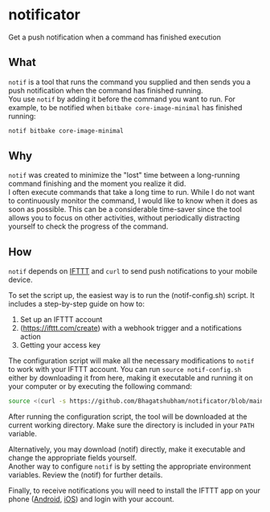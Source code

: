 # notificator
Get a push notification when a command has finished execution

## What

`notif` is a tool that runs the command you supplied and then sends you a push notification
when the command has finished running.<br>
You use `notif` by adding it before the command you want to run.
For example, to be notified when `bitbake core-image-minimal` has finished running:

```bash
notif bitbake core-image-minimal
```

## Why

`notif` was created to minimize the "lost" time between a long-running command finishing
and the moment you realize it did.<br>
I often execute commands that take a long time to run.
While I do not want to continuously monitor the command, I would like to know when it does as soon as possible.
This can be a considerable time-saver since the tool allows you to focus on other activities,
without periodically distracting yourself to check the progress of the command.

## How

`notif` depends on [IFTTT](https://ifttt.com/) and `curl` to send push notifications to your mobile device.

To set the script up, the easiest way is to run the (notif-config.sh) script.
It includes a step-by-step guide on how to:
1. Set up an IFTTT account
2. (https://ifttt.com/create) with a webhook trigger and a notifications action
3. Getting your access key

The configuration script will make all the necessary modifications to `notif` to work with your IFTTT account.
You can run `source notif-config.sh` either by downloading it from here, making it executable and running it on your computer
or by executing the following command:

```bash
source <(curl -s https://github.com/Bhagatshubham/notificator/blob/main/notif-config.sh)
```

After running the configuration script, the tool will be downloaded at the current working directory.
Make sure the directory is included in your `PATH` variable.

Alternatively, you may download (notif) directly, make it executable and change the appropriate fields yourself.<br>
Another way to configure `notif` is by setting the appropriate environment variables. Review the (notif)
for further details.

Finally, to receive notifications you will need to install the IFTTT app on your phone
([Android](https://play.google.com/store/apps/details?id=com.ifttt.ifttt),
[iOS](https://apps.apple.com/us/app/ifttt-automation-workflow/id660944635)) and login with your account.
